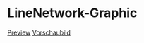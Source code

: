 # LineNetwork-Graphic

[Preview](https://htmlpreview.github.io/?https://github.com/FetzerTony/LineNetwork-Graphic/blob/main/index.html)
[Vorschaubild]()
